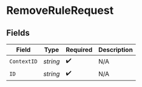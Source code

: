 # RemoveRuleRequest


## Fields

| Field              | Type               | Required           | Description        |
| ------------------ | ------------------ | ------------------ | ------------------ |
| `ContextID`        | *string*           | :heavy_check_mark: | N/A                |
| `ID`               | *string*           | :heavy_check_mark: | N/A                |